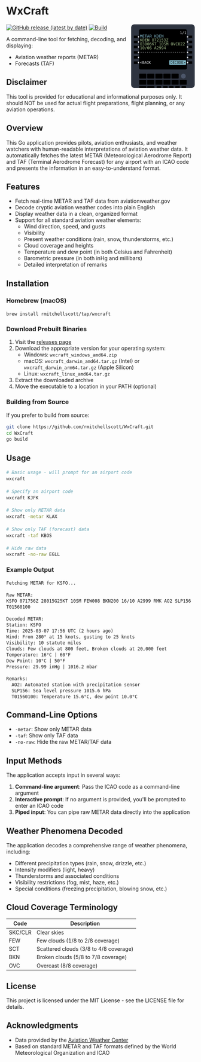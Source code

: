 # WxCraft
<img src="assets/logo.svg" alt="WxCraft Icon" width="170" align="right">

[![GitHub release (latest by date)](https://img.shields.io/github/v/release/rmitchellscott/WxCraft)](https://github.com/rmitchellscott/WxCraft/releases)
[![Build](https://github.com/rmitchellscott/WxCraft/actions/workflows/build.yaml/badge.svg)](https://github.com/rmitchellscott/WxCraft/actions/workflows/build.yaml)

A command-line tool for fetching, decoding, and displaying: 
- Aviation weather reports (METAR)
- Forecasts (TAF)

## Disclaimer
This tool is provided for educational and informational purposes only. It should NOT be used for actual flight preparations, flight planning, or any aviation operations. 

## Overview

This Go application provides pilots, aviation enthusiasts, and weather watchers with human-readable interpretations of aviation weather data. It automatically fetches the latest METAR (Meteorological Aerodrome Report) and TAF (Terminal Aerodrome Forecast) for any airport with an ICAO code and presents the information in an easy-to-understand format.

## Features

- Fetch real-time METAR and TAF data from aviationweather.gov
- Decode cryptic aviation weather codes into plain English
- Display weather data in a clean, organized format
- Support for all standard aviation weather elements:
  - Wind direction, speed, and gusts
  - Visibility
  - Present weather conditions (rain, snow, thunderstorms, etc.)
  - Cloud coverage and heights
  - Temperature and dew point (in both Celsius and Fahrenheit)
  - Barometric pressure (in both inHg and millibars)
  - Detailed interpretation of remarks

## Installation

### Homebrew (macOS)
`brew install rmitchellscott/tap/wxcraft`

### Download Prebuilt Binaries

1. Visit the [releases page](https://github.com/rmitchellscott/WxCraft/releases)
2. Download the appropriate version for your operating system:
   - Windows: `wxcraft_windows_amd64.zip`
   - macOS: `wxcraft_darwin_amd64.tar.gz` (Intel) or `wxcraft_darwin_arm64.tar.gz` (Apple Silicon)
   - Linux: `wxcraft_linux_amd64.tar.gz`
3. Extract the downloaded archive
4. Move the executable to a location in your PATH (optional)

### Building from Source

If you prefer to build from source:

```bash
git clone https://github.com/rmitchellscott/WxCraft.git
cd WxCraft
go build
```

## Usage

```bash
# Basic usage - will prompt for an airport code
wxcraft

# Specify an airport code
wxcraft KJFK

# Show only METAR data
wxcraft -metar KLAX

# Show only TAF (forecast) data
wxcraft -taf KBOS

# Hide raw data
wxcraft -no-raw EGLL
```

### Example Output

```
Fetching METAR for KSFO...

Raw METAR:
KSFO 071756Z 28015G25KT 10SM FEW008 BKN200 16/10 A2999 RMK AO2 SLP156 T01560100

Decoded METAR:
Station: KSFO
Time: 2025-03-07 17:56 UTC (2 hours ago)
Wind: From 280° at 15 knots, gusting to 25 knots
Visibility: 10 statute miles
Clouds: Few clouds at 800 feet, Broken clouds at 20,000 feet
Temperature: 16°C | 60°F
Dew Point: 10°C | 50°F
Pressure: 29.99 inHg | 1016.2 mbar

Remarks:
  AO2: Automated station with precipitation sensor
  SLP156: Sea level pressure 1015.6 hPa
  T01560100: Temperature 15.6°C, dew point 10.0°C
```

## Command-Line Options

- `-metar`: Show only METAR data
- `-taf`: Show only TAF data
- `-no-raw`: Hide the raw METAR/TAF data

## Input Methods

The application accepts input in several ways:

1. **Command-line argument**: Pass the ICAO code as a command-line argument
2. **Interactive prompt**: If no argument is provided, you'll be prompted to enter an ICAO code
3. **Piped input**: You can pipe raw METAR data directly into the application

## Weather Phenomena Decoded

The application decodes a comprehensive range of weather phenomena, including:

- Different precipitation types (rain, snow, drizzle, etc.)
- Intensity modifiers (light, heavy)
- Thunderstorms and associated conditions
- Visibility restrictions (fog, mist, haze, etc.)
- Special conditions (freezing precipitation, blowing snow, etc.)

## Cloud Coverage Terminology

| Code | Description |
|------|-------------|
| SKC/CLR | Clear skies |
| FEW | Few clouds (1/8 to 2/8 coverage) |
| SCT | Scattered clouds (3/8 to 4/8 coverage) |
| BKN | Broken clouds (5/8 to 7/8 coverage) |
| OVC | Overcast (8/8 coverage) |

## License

This project is licensed under the MIT License - see the LICENSE file for details.

## Acknowledgments

- Data provided by the [Aviation Weather Center](https://aviationweather.gov/)
- Based on standard METAR and TAF formats defined by the World Meteorological Organization and ICAO
